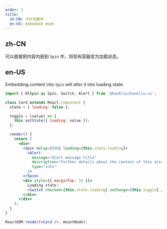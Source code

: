 ```yaml
---
order: 3
title:
  zh-CN: 卡片加载中
  en-US: Embedded mode
---
```


## zh-CN

可以直接把内容内嵌到 `Spin` 中，将现有容器变为加载状态。

## en-US

Embedding content into `Spin` will alter it into loading state.

```jsx
import { HlSpin as Spin, Switch, Alert } from '@hankliu/hankliu-ui';

class Card extends React.Component {
  state = { loading: false };

  toggle = (value) => {
    this.setState({ loading: value });
  };

  render() {
    return (
      <div>
        <Spin delay={500} loading={this.state.loading}>
          <Alert
            message="Alert message title"
            description="Further details about the context of this alert."
            type="info"
          />
        </Spin>
        <div style={{ marginTop: 16 }}>
          Loading state：
          <Switch checked={this.state.loading} onChange={this.toggle} />
        </div>
      </div>
    );
  }
}

ReactDOM.render(<Card />, mountNode);
```
